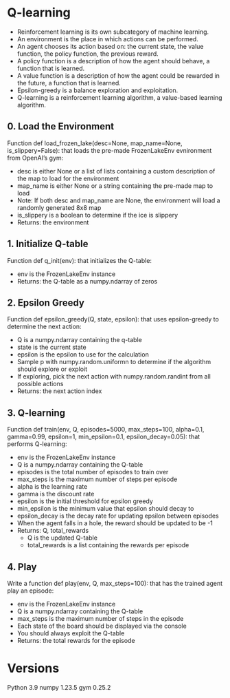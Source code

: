 # Q-learning
- Reinforcement learning is its own subcategory of machine learning.
- An environment is the place in which actions can be performed.
- An agent chooses its action based on: the current state, the value function, the policy function, the previous reward.
- A policy function is a description of how the agent should behave, a function that is learned.
- A value function is a description of how the agent could be rewarded in the future, a function that is learned.
- Epsilon-greedy is a balance exploration and exploitation.
- Q-learning is a reinforcement learning algorithm, a value-based learning algorithm.

## 0. Load the Environment
Function def load_frozen_lake(desc=None, map_name=None, is_slippery=False): that loads the pre-made FrozenLakeEnv evnironment from OpenAI’s gym:

- desc is either None or a list of lists containing a custom description of the map to load for the environment
- map_name is either None or a string containing the pre-made map to load
- Note: If both desc and map_name are None, the environment will load a randomly generated 8x8 map
- is_slippery is a boolean to determine if the ice is slippery
- Returns: the environment

## 1. Initialize Q-table
Function def q_init(env): that initializes the Q-table:

- env is the FrozenLakeEnv instance
- Returns: the Q-table as a numpy.ndarray of zeros

## 2. Epsilon Greedy
Function def epsilon_greedy(Q, state, epsilon): that uses epsilon-greedy to determine the next action:

- Q is a numpy.ndarray containing the q-table
- state is the current state
- epsilon is the epsilon to use for the calculation
- Sample p with numpy.random.uniformn to determine if the algorithm should explore or exploit
- If exploring, pick the next action with numpy.random.randint from all possible actions
- Returns: the next action index

## 3. Q-learning
Function def train(env, Q, episodes=5000, max_steps=100, alpha=0.1, gamma=0.99, epsilon=1, min_epsilon=0.1, epsilon_decay=0.05): that performs Q-learning:

- env is the FrozenLakeEnv instance
- Q is a numpy.ndarray containing the Q-table
- episodes is the total number of episodes to train over
- max_steps is the maximum number of steps per episode
- alpha is the learning rate
- gamma is the discount rate
- epsilon is the initial threshold for epsilon greedy
- min_epsilon is the minimum value that epsilon should decay to
- epsilon_decay is the decay rate for updating epsilon between episodes
- When the agent falls in a hole, the reward should be updated to be -1
- Returns: Q, total_rewards
    - Q is the updated Q-table
    - total_rewards is a list containing the rewards per episode

## 4. Play
Write a function def play(env, Q, max_steps=100): that has the trained agent play an episode:

- env is the FrozenLakeEnv instance
- Q is a numpy.ndarray containing the Q-table
- max_steps is the maximum number of steps in the episode
- Each state of the board should be displayed via the console
- You should always exploit the Q-table
- Returns: the total rewards for the episode

# Versions
Python 3.9
numpy 1.23.5
gym 0.25.2
